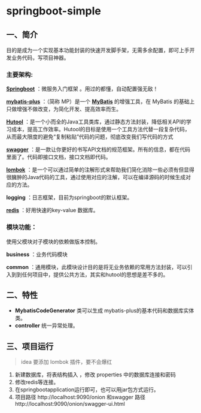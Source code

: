 # springboot-simple
## 一、简介

目的是成为一个实现基本功能封装的快速开发脚手架，无需多余配置，即可上手开发业务代码，写项目神器。

### 主要架构:

[**Springboot**](https://spring.io/projects/spring-boot) ：微服务入门框架 。用过的都懂，自动配置强无敌！

[**mybatis-plus**](https://mp.baomidou.com/guide/) ：（简称 MP）是一个 **[MyBatis](http://www.mybatis.org/mybatis-3/)** 的增强工具，在 MyBatis 的基础上只做增强不做改变，为简化开发、提高效率而生。

**[Hutool](https://hutool.cn/docs/#/)**  ：是一个小而全的Java工具类库，通过静态方法封装，降低相关API的学习成本，提高工作效率。Hutool的目标是使用一个工具方法代替一段复杂代码，从而最大限度的避免“复制粘贴”代码的问题，彻底改变我们写代码的方式

**[swagger](https://swagger.io/)** ：是一款让你更好的书写API文档的规范框架。所有的信息，都在代码里面了。代码即接口文档，接口文档即代码。

[**lombok**](https://projectlombok.org/) ：是一个可以通过简单的注解形式来帮助我们简化消除一些必须有但显得很臃肿的Java代码的工具，通过使用对应的注解，可以在编译源码的时候生成对应的方法。

**logging**  ：日志框架，目前为springboot的默认框架。

**[redis](https://redis.io/)** ：好用快速的key-value 数据库。

### 模块功能：

使用父模块对子模块的依赖做版本控制。

**business** ：业务代码模块

**common** ：通用模块，此模块设计目的是将无业务依赖的常用方法封装，可以引入到到任何项目中，提供公共方法，其实和hutool的思想是差不多的。

## 二、特性

- **MybatisCodeGenerator** 类可以生成 mybatis-plus的基本代码和数据库实体类。
- **controller** 统一异常处理。

## 三、项目运行

> idea 要添加 lombok 插件，要不会爆红

1. 新建数据库，将表结构插入 ，修改 properties 中的数据库连接和密码
2. 修改redis等连接。
3. 在springbootapplication运行即可，也可以用jar包方式运行。
4. 项目路径 http://localhost:9090/onion 和swagger 路径  http://localhost:9090/onion/swagger-ui.html 

